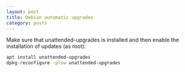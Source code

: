 ```yaml
---
layout: post
title: Debian automatic upgrades
category: posts
---
```


Make sure that unattended-upgrades is installed and then enable the installation of updates (as root):

```bash
apt install unattended-upgrades
dpkg-reconfigure -plow unattended-upgrades
```
